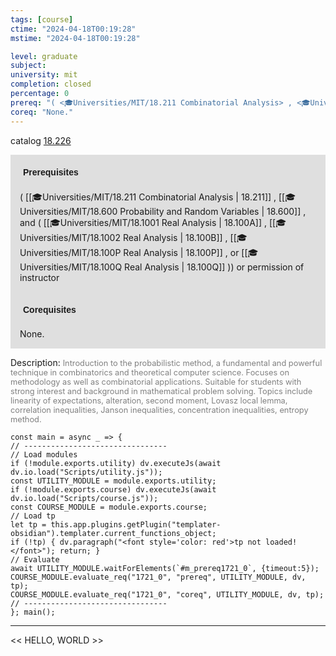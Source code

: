 ```yaml
---
tags: [course]
ctime: "2024-04-18T00:19:28"
mstime: "2024-04-18T00:19:28"

level: graduate
subject: 
university: mit
completion: closed
percentage: 0
prereq: "( <🎓Universities/MIT/18.211 Combinatorial Analysis> , <🎓Universities/MIT/18.600 Probability and Random Variables> , and ( <🎓Universities/MIT/18.1001 Real Analysis> , <🎓Universities/MIT/18.1002 Real Analysis> , <🎓Universities/MIT/18.100P Real Analysis> , or <🎓Universities/MIT/18.100Q Real Analysis> )) or permission of instructor"
coreq: "None."
---
```


catalog [18.226](http://student.mit.edu/catalog/m18a.html#18.226)

<span style="display: block; padding: 15px; background-color: rgb(100, 100, 100, 0.2);"><font id="m_prereq1721_0" style="display: block; font-family: Arial, sans-serif; font-weight: bold; padding: 5px">Prerequisites</font><br><span id="prereq1721_0">( [[🎓Universities/MIT/18.211 Combinatorial Analysis | 18.211]] , [[🎓Universities/MIT/18.600 Probability and Random Variables | 18.600]] , and ( [[🎓Universities/MIT/18.1001 Real Analysis | 18.100A]] , [[🎓Universities/MIT/18.1002 Real Analysis | 18.100B]] , [[🎓Universities/MIT/18.100P Real Analysis | 18.100P]] , or [[🎓Universities/MIT/18.100Q Real Analysis | 18.100Q]] )) or permission of instructor</span></span>
<span style="display: block; padding: 15px; background-color: rgb(100, 100, 100, 0.2);"><font id="m_coreq1721_0" style="display: block; font-family: Arial, sans-serif; font-weight: bold; padding: 5px">Corequisites</font><br><span id="coreq1721_0">None.</span></span>

<font style="">Description:</font>
<font style="color: grey; font-size: 0.8rem;">Introduction to the probabilistic method, a fundamental and powerful technique in combinatorics and theoretical computer science. Focuses on methodology as well as combinatorial applications. Suitable for students with strong interest and background in mathematical problem solving. Topics include linearity of expectations, alteration, second moment, Lovasz local lemma, correlation inequalities, Janson inequalities, concentration inequalities, entropy method.</font>

```dataviewjs
const main = async _ => {
// --------------------------------
// Load modules
if (!module.exports.utility) dv.executeJs(await dv.io.load("Scripts/utility.js"));
const UTILITY_MODULE = module.exports.utility;
if (!module.exports.course) dv.executeJs(await dv.io.load("Scripts/course.js"));
const COURSE_MODULE = module.exports.course;
// Load tp
let tp = this.app.plugins.getPlugin("templater-obsidian").templater.current_functions_object;
if (!tp) { dv.paragraph("<font style='color: red'>tp not loaded!</font>"); return; }
// Evaluate
await UTILITY_MODULE.waitForElements(`#m_prereq1721_0`, {timeout:5});
COURSE_MODULE.evaluate_req("1721_0", "prereq", UTILITY_MODULE, dv, tp);
COURSE_MODULE.evaluate_req("1721_0", "coreq", UTILITY_MODULE, dv, tp);
// --------------------------------
}; main();
```

---

<< HELLO, WORLD >>
